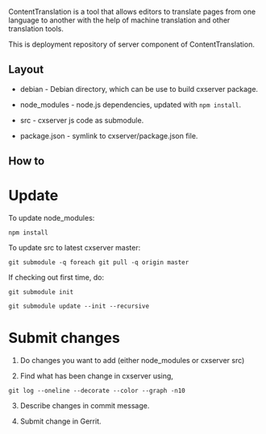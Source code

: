ContentTranslation is a tool that allows editors to translate pages from
one language to another with the help of machine translation and other
translation tools.

This is deployment repository of server component of ContentTranslation.

Layout
------
* debian - Debian directory, which can be use to build cxserver package.

* node_modules - node.js dependencies, updated with ``npm install``.

* src - cxserver js code as submodule.

* package.json - symlink to cxserver/package.json file.

How to
------

Update
======
To update node_modules:

```
npm install
```

To update src to latest cxserver master:

```
git submodule -q foreach git pull -q origin master
```

If checking out first time, do:

```
git submodule init
```

```
git submodule update --init --recursive
```

Submit changes
==============
1. Do changes you want to add (either node_modules or cxserver src)

2. Find what has been change in cxserver using,

```
git log --oneline --decorate --color --graph -n10
```

3. Describe changes in commit message.

4. Submit change in Gerrit.
